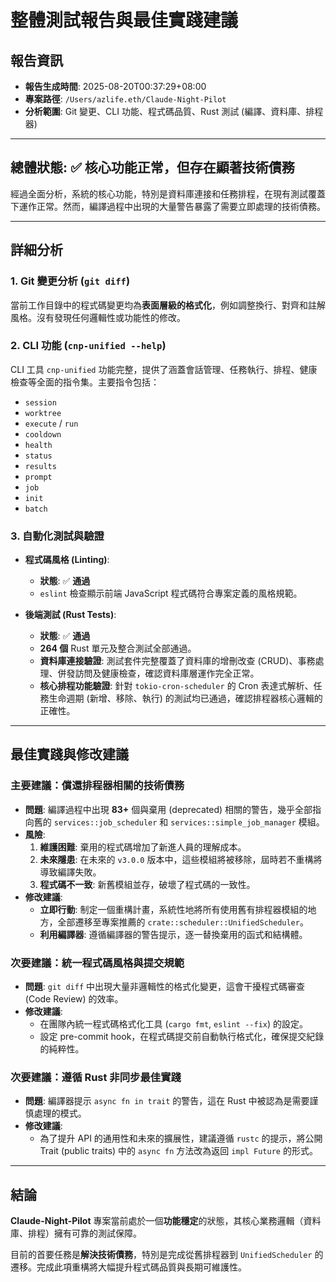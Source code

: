 # 整體測試報告與最佳實踐建議

## 報告資訊
- **報告生成時間**: 2025-08-20T00:37:29+08:00
- **專案路徑**: `/Users/azlife.eth/Claude-Night‑Pilot`
- **分析範圍**: Git 變更、CLI 功能、程式碼品質、Rust 測試 (編譯、資料庫、排程器)

---

## 總體狀態: ✅ 核心功能正常，但存在顯著技術債務

經過全面分析，系統的核心功能，特別是資料庫連接和任務排程，在現有測試覆蓋下運作正常。然而，編譯過程中出現的大量警告暴露了需要立即處理的技術債務。

---

## 詳細分析

### 1. Git 變更分析 (`git diff`)
當前工作目錄中的程式碼變更均為**表面層級的格式化**，例如調整換行、對齊和註解風格。沒有發現任何邏輯性或功能性的修改。

### 2. CLI 功能 (`cnp-unified --help`)
CLI 工具 `cnp-unified` 功能完整，提供了涵蓋會話管理、任務執行、排程、健康檢查等全面的指令集。主要指令包括：
- `session`
- `worktree`
- `execute` / `run`
- `cooldown`
- `health`
- `status`
- `results`
- `prompt`
- `job`
- `init`
- `batch`

### 3. 自動化測試與驗證

- **程式碼風格 (Linting)**:
  - **狀態**: ✅ **通過**
  - `eslint` 檢查顯示前端 JavaScript 程式碼符合專案定義的風格規範。

- **後端測試 (Rust Tests)**:
  - **狀態**: ✅ **通過**
  - **264 個** Rust 單元及整合測試全部通過。
  - **資料庫連接驗證**: 測試套件完整覆蓋了資料庫的增刪改查 (CRUD)、事務處理、併發訪問及健康檢查，確認資料庫層運作完全正常。
  - **核心排程功能驗證**: 針對 `tokio-cron-scheduler` 的 Cron 表達式解析、任務生命週期 (新增、移除、執行) 的測試均已通過，確認排程器核心邏輯的正確性。

---

## 最佳實踐與修改建議

### **主要建議：償還排程器相關的技術債務**

- **問題**: 編譯過程中出現 **83+** 個與棄用 (deprecated) 相關的警告，幾乎全部指向舊的 `services::job_scheduler` 和 `services::simple_job_manager` 模組。
- **風險**:
    1.  **維護困難**: 棄用的程式碼增加了新進人員的理解成本。
    2.  **未來隱患**: 在未來的 `v3.0.0` 版本中，這些模組將被移除，屆時若不重構將導致編譯失敗。
    3.  **程式碼不一致**: 新舊模組並存，破壞了程式碼的一致性。
- **修改建議**:
    - **立即行動**: 制定一個重構計畫，系統性地將所有使用舊有排程器模組的地方，全部遷移至專案推薦的 `crate::scheduler::UnifiedScheduler`。
    - **利用編譯器**: 遵循編譯器的警告提示，逐一替換棄用的函式和結構體。

### **次要建議：統一程式碼風格與提交規範**

- **問題**: `git diff` 中出現大量非邏輯性的格式化變更，這會干擾程式碼審查 (Code Review) 的效率。
- **修改建議**:
    - 在團隊內統一程式碼格式化工具 (`cargo fmt`, `eslint --fix`) 的設定。
    - 設定 pre-commit hook，在程式碼提交前自動執行格式化，確保提交紀錄的純粹性。

### **次要建議：遵循 Rust 非同步最佳實踐**

- **問題**: 編譯器提示 `async fn in trait` 的警告，這在 Rust 中被認為是需要謹慎處理的模式。
- **修改建議**:
    - 為了提升 API 的通用性和未來的擴展性，建議遵循 `rustc` 的提示，將公開 Trait (public traits) 中的 `async fn` 方法改為返回 `impl Future` 的形式。

---

## 結論

**Claude-Night-Pilot** 專案當前處於一個**功能穩定**的狀態，其核心業務邏輯（資料庫、排程）擁有可靠的測試保障。

目前的首要任務是**解決技術債務**，特別是完成從舊排程器到 `UnifiedScheduler` 的遷移。完成此項重構將大幅提升程式碼品質與長期可維護性。
